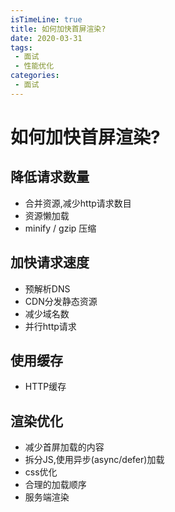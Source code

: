 ```yaml
---
isTimeLine: true
title: 如何加快首屏渲染?
date: 2020-03-31
tags:
 - 面试
 - 性能优化
categories:
 - 面试
---
```

# 如何加快首屏渲染?

## 降低请求数量
* 合并资源,减少http请求数目
* 资源懒加载
* minify / gzip 压缩

## 加快请求速度
* 预解析DNS
* CDN分发静态资源
* 减少域名数
* 并行http请求


## 使用缓存
* HTTP缓存


## 渲染优化
* 减少首屏加载的内容
* 拆分JS,使用异步(async/defer)加载
* css优化
* 合理的加载顺序
* 服务端渲染

<comment/>